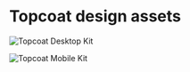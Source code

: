 Topcoat design assets
======================

![Topcoat Desktop
Kit](https://raw.github.com/topcoat/design/master/TopCoat_DesktopKit.png)

![Topcoat Mobile
Kit](https://raw.github.com/topcoat/design/master/TopCoat_MobileKit.png)
